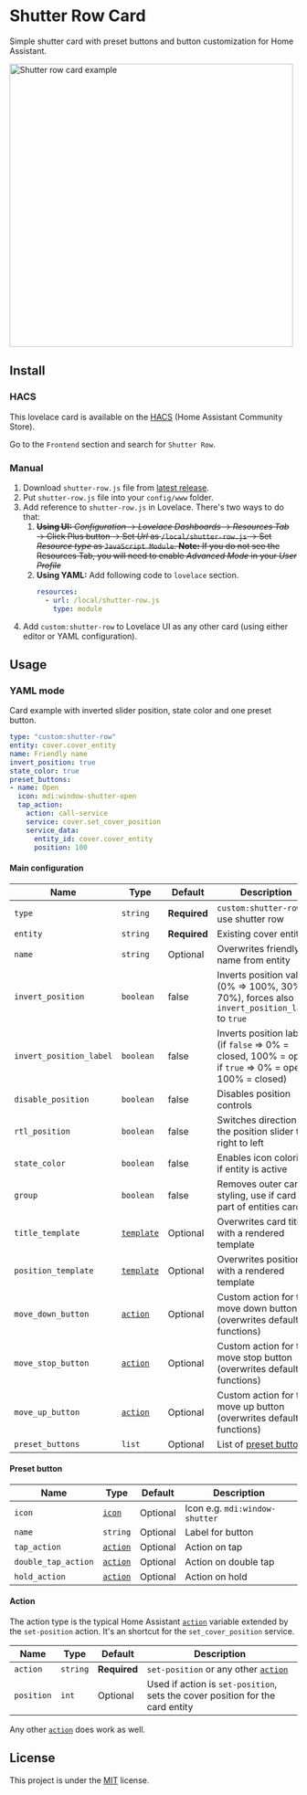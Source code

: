 # Shutter Row Card

Simple shutter card with preset buttons and button customization for Home Assistant.

<img width="496" alt="Shutter row card example" src="https://user-images.githubusercontent.com/24818127/192158290-8d833fa2-912d-4232-996a-ef4ff99f660c.png">

## Install

### HACS
This lovelace card is available on the [HACS](https://hacs.xyz/) (Home Assistant Community Store).

Go to the `Frontend` section and search for `Shutter Row`.

### Manual
1. Download `shutter-row.js` file from [latest release](https://github.com/berrywhite96/lovelace-shutter-row/releases).
2. Put `shutter-row.js` file into your `config/www` folder.
3. Add reference to `shutter-row.js` in Lovelace. There's two ways to do that:
   1. ~~**Using UI:** _Configuration_ → _Lovelace Dashboards_ → _Resources Tab_ → Click Plus button → Set _Url_ as `/local/shutter-row.js` → Set _Resource type_ as `JavaScript Module`.
      **Note:** If you do not see the Resources Tab, you will need to enable _Advanced Mode_ in your _User Profile_~~
   2. **Using YAML:** Add following code to `lovelace` section.
      ```yaml
      resources:
        - url: /local/shutter-row.js
          type: module
      ```
4. Add `custom:shutter-row` to Lovelace UI as any other card (using either editor or YAML configuration).

## Usage

### YAML mode
Card example with inverted slider position, state color and one preset button.
```yaml
type: "custom:shutter-row"
entity: cover.cover_entity
name: Friendly name
invert_position: true
state_color: true
preset_buttons:
- name: Open
  icon: mdi:window-shutter-open
  tap_action:
    action: call-service
    service: cover.set_cover_position
    service_data:
      entity_id: cover.cover_entity 
      position: 100
```

#### Main configuration
| Name              | Type      | Default      | Description                                                                                    |
|-------------------|-----------|--------------|------------------------------------------------------------------------------------------------|
| `type`            | `string`  | **Required** | `custom:shutter-row` to use shutter row |
| `entity`          | `string`  | **Required** | Existing cover entity id |
| `name`            | `string`  | Optional     | Overwrites friendly name from entity |
| `invert_position` | `boolean` | false        | Inverts position value (0% => 100%, 30% => 70%), forces also `invert_position_label` to `true` |
| `invert_position_label` | `boolean` | false        | Inverts position label (if `false` => 0% = closed, 100% = open; if `true` => 0% = open, 100% = closed) |
| `disable_position`| `boolean` | false        | Disables position controls |
| `rtl_position`    | `boolean` | false        | Switches direction of the position slider to right to left |
| `state_color`     | `boolean` | false        | Enables icon coloring if entity is active |
| `group`           | `boolean` | false        | Removes outer card styling, use if card is part of entities card |
| `title_template`  | [`template`](https://www.home-assistant.io/docs/configuration/templating/) | Optional | Overwrites card title with a rendered template |
| `position_template`| [`template`](https://www.home-assistant.io/docs/configuration/templating/) | Optional| Overwrites position with a rendered template |
| `move_down_button`| [`action`](https://www.home-assistant.io/dashboards/actions/) | Optional | Custom action for the move down button (overwrites default functions) |
| `move_stop_button`| [`action`](https://www.home-assistant.io/dashboards/actions/) | Optional | Custom action for the move stop button (overwrites default functions) |
| `move_up_button`  | [`action`](https://www.home-assistant.io/dashboards/actions/) | Optional | Custom action for the move up button (overwrites default functions) |
| `preset_buttons`  | `list` |  Optional     | List of [preset buttons](#preset-button) |

#### Preset button
| Name              | Type      | Default      | Description                                                                                    |
|-------------------|-----------|--------------|------------------------------------------------------------------------------------------------|
| `icon`            | [`icon`](https://materialdesignicons.com/)  | Optional | Icon e.g. `mdi:window-shutter` |
| `name`            | `string`  | Optional | Label for button |
| `tap_action` | [`action`](https://www.home-assistant.io/dashboards/actions/) | Optional        | Action on tap |
| `double_tap_action` | [`action`](https://www.home-assistant.io/dashboards/actions/) | Optional        | Action on double tap |
| `hold_action` | [`action`](https://www.home-assistant.io/dashboards/actions/) | Optional        | Action on hold |

#### Action
The action type is the typical Home Assistant [`action`](https://www.home-assistant.io/dashboards/actions/) variable extended by the `set-position` action. It's an shortcut for the `set_cover_position` service.

| Name              | Type      | Default      | Description                                                                                    |
|-------------------|-----------|--------------|------------------------------------------------------------------------------------------------|
| `action`            | `string` | **Required** | `set-position` or any other [`action`](https://www.home-assistant.io/dashboards/actions/) |
| `position`            | `int` | Optional | Used if action is `set-position`, sets the cover position for the card entity |

Any other [`action`](https://www.home-assistant.io/dashboards/actions/) does work as well.


## License
This project is under the [MIT](https://opensource.org/licenses/MIT) license.
